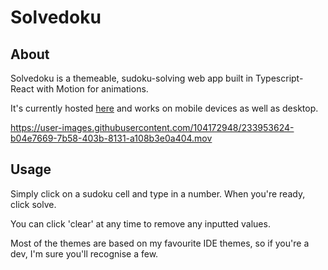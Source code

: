 # Solvedoku

## About
Solvedoku is a themeable, sudoku-solving web app built in Typescript-React with Motion for animations.

It's currently hosted [here](https://michaeljrossdev.github.io/solvedoku) and works on mobile devices as well as desktop.

https://user-images.githubusercontent.com/104172948/233953624-b04e7669-7b58-403b-8131-a108b3e0a404.mov

## Usage
Simply click on a sudoku cell and type in a number. When you're ready, click solve.

You can click 'clear' at any time to remove any inputted values.

Most of the themes are based on my favourite IDE themes, so if you're a dev, I'm sure you'll recognise a few.
